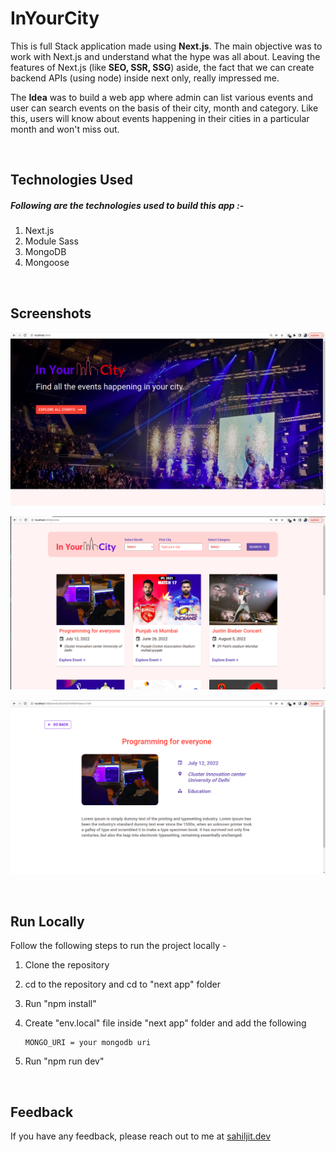 
# InYourCity

This is full Stack  application made using **Next.js**. The main objective was to work with Next.js and understand what the hype was all about. Leaving the features of Next.js (like **SEO, SSR, SSG**) aside, the fact that we can create backend APIs (using node) inside next only, really impressed me.

The **Idea** was to build a web app where admin can list various events and user can search events on the basis of their city, month and category. Like this,  users will know about events happening in their cities in a particular month and won't miss out.

<br/>


## Technologies Used

##### Following are the technologies used to build this app :-
    
1. Next.js
2. Module Sass
3. MongoDB 
4. Mongoose


<br/>

## Screenshots

![App Screenshot](/screenshots/ss-1.png)
<br/>

![App Screenshot](/screenshots/ss-2.png)
<br/>

![App Screenshot](/screenshots/ss-3.png)
<br/>



<br/>

## Run Locally

Follow the following steps to run the project locally -

1. Clone the repository
2. cd to the repository and cd to "next app" folder
3. Run "npm install"
4. Create "env.local" file inside "next app" folder and add  the following
    ```
    MONGO_URI = your mongodb uri
    ```

5. Run "npm run dev"


<br/>

## Feedback

If you have any feedback, please reach out to me at [sahiljit.dev](https://sahiljit.dev/)



